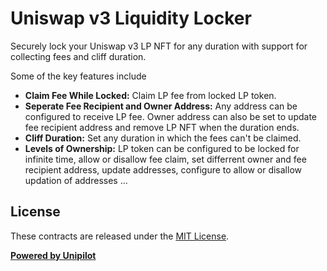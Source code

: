 # Uniswap v3 Liquidity Locker

Securely lock your Uniswap v3 LP NFT for any duration with support for collecting fees and cliff duration.

Some of the key features include

- **Claim Fee While Locked:** Claim LP fee from locked LP token.
- **Seperate Fee Recipient and Owner Address:** Any address can be configured to receive LP fee. Owner address can also be set to update fee recipient address and remove LP NFT when the duration ends.
- **Cliff Duration:** Set any duration in which the fees can't be claimed.
- **Levels of Ownership:** LP token can be configured to be locked for infinite time, allow or disallow fee claim, set differrent owner and fee recipient address, update addresses, configure to allow or disallow updation of addresses ...

## License

These contracts are released under the [MIT License](LICENSE).

**[Powered by Unipilot](https://unipilot.io)**
